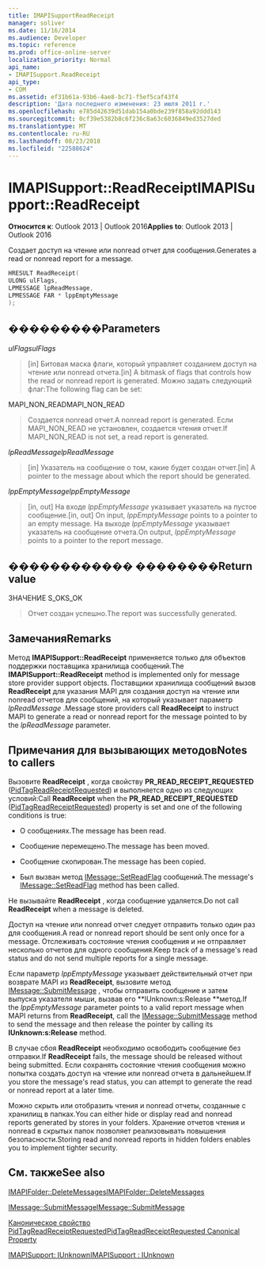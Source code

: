 ```yaml
---
title: IMAPISupportReadReceipt
manager: soliver
ms.date: 11/16/2014
ms.audience: Developer
ms.topic: reference
ms.prod: office-online-server
localization_priority: Normal
api_name:
- IMAPISupport.ReadReceipt
api_type:
- COM
ms.assetid: ef31b61a-93b6-4ae8-bc71-f5ef5caf43f4
description: 'Дата последнего изменения: 23 июля 2011 г.'
ms.openlocfilehash: e785d42639d51dab154a0bde239f858a92ddd143
ms.sourcegitcommit: 0cf39e5382b8c6f236c8a63c6036849ed3527ded
ms.translationtype: MT
ms.contentlocale: ru-RU
ms.lasthandoff: 08/23/2018
ms.locfileid: "22588624"
---
```

# <a name="imapisupportreadreceipt"></a><span data-ttu-id="4d7e3-103">IMAPISupport::ReadReceipt</span><span class="sxs-lookup"><span data-stu-id="4d7e3-103">IMAPISupport::ReadReceipt</span></span>

  
  
<span data-ttu-id="4d7e3-104">**Относится к**: Outlook 2013 | Outlook 2016</span><span class="sxs-lookup"><span data-stu-id="4d7e3-104">**Applies to**: Outlook 2013 | Outlook 2016</span></span> 
  
<span data-ttu-id="4d7e3-105">Создает доступ на чтение или nonread отчет для сообщения.</span><span class="sxs-lookup"><span data-stu-id="4d7e3-105">Generates a read or nonread report for a message.</span></span>
  
```cpp
HRESULT ReadReceipt(
ULONG ulFlags,
LPMESSAGE lpReadMessage,
LPMESSAGE FAR * lppEmptyMessage
);
```

## <a name="parameters"></a><span data-ttu-id="4d7e3-106">���������</span><span class="sxs-lookup"><span data-stu-id="4d7e3-106">Parameters</span></span>

 <span data-ttu-id="4d7e3-107">_ulFlags_</span><span class="sxs-lookup"><span data-stu-id="4d7e3-107">_ulFlags_</span></span>
  
> <span data-ttu-id="4d7e3-108">[in] Битовая маска флаги, который управляет созданием доступ на чтение или nonread отчета.</span><span class="sxs-lookup"><span data-stu-id="4d7e3-108">[in] A bitmask of flags that controls how the read or nonread report is generated.</span></span> <span data-ttu-id="4d7e3-109">Можно задать следующий флаг:</span><span class="sxs-lookup"><span data-stu-id="4d7e3-109">The following flag can be set:</span></span>
    
<span data-ttu-id="4d7e3-110">MAPI_NON_READ</span><span class="sxs-lookup"><span data-stu-id="4d7e3-110">MAPI_NON_READ</span></span> 
  
> <span data-ttu-id="4d7e3-111">Создается nonread отчет.</span><span class="sxs-lookup"><span data-stu-id="4d7e3-111">A nonread report is generated.</span></span> <span data-ttu-id="4d7e3-112">Если MAPI_NON_READ не установлен, создается чтения отчет.</span><span class="sxs-lookup"><span data-stu-id="4d7e3-112">If MAPI_NON_READ is not set, a read report is generated.</span></span>
    
 <span data-ttu-id="4d7e3-113">_lpReadMessage_</span><span class="sxs-lookup"><span data-stu-id="4d7e3-113">_lpReadMessage_</span></span>
  
> <span data-ttu-id="4d7e3-114">[in] Указатель на сообщение о том, какие будет создан отчет.</span><span class="sxs-lookup"><span data-stu-id="4d7e3-114">[in] A pointer to the message about which the report should be generated.</span></span>
    
 <span data-ttu-id="4d7e3-115">_lppEmptyMessage_</span><span class="sxs-lookup"><span data-stu-id="4d7e3-115">_lppEmptyMessage_</span></span>
  
> <span data-ttu-id="4d7e3-116">[in, out] На входе _lppEmptyMessage_ указывает указатель на пустое сообщение.</span><span class="sxs-lookup"><span data-stu-id="4d7e3-116">[in, out] On input,  _lppEmptyMessage_ points to a pointer to an empty message.</span></span> <span data-ttu-id="4d7e3-117">На выходе _lppEmptyMessage_ указывает указатель на сообщение отчета.</span><span class="sxs-lookup"><span data-stu-id="4d7e3-117">On output,  _lppEmptyMessage_ points to a pointer to the report message.</span></span> 
    
## <a name="return-value"></a><span data-ttu-id="4d7e3-118">������������ ��������</span><span class="sxs-lookup"><span data-stu-id="4d7e3-118">Return value</span></span>

<span data-ttu-id="4d7e3-119">ЗНАЧЕНИЕ S_OK</span><span class="sxs-lookup"><span data-stu-id="4d7e3-119">S_OK</span></span> 
  
> <span data-ttu-id="4d7e3-120">Отчет создан успешно.</span><span class="sxs-lookup"><span data-stu-id="4d7e3-120">The report was successfully generated.</span></span>
    
## <a name="remarks"></a><span data-ttu-id="4d7e3-121">Замечания</span><span class="sxs-lookup"><span data-stu-id="4d7e3-121">Remarks</span></span>

<span data-ttu-id="4d7e3-122">Метод **IMAPISupport::ReadReceipt** применяется только для объектов поддержки поставщика хранилища сообщений.</span><span class="sxs-lookup"><span data-stu-id="4d7e3-122">The **IMAPISupport::ReadReceipt** method is implemented only for message store provider support objects.</span></span> <span data-ttu-id="4d7e3-123">Поставщики хранилища сообщений вызов **ReadReceipt** для указания MAPI для создания доступ на чтение или nonread отчетов для сообщений, на который указывает параметр _lpReadMessage_ .</span><span class="sxs-lookup"><span data-stu-id="4d7e3-123">Message store providers call **ReadReceipt** to instruct MAPI to generate a read or nonread report for the message pointed to by the  _lpReadMessage_ parameter.</span></span> 
  
## <a name="notes-to-callers"></a><span data-ttu-id="4d7e3-124">Примечания для вызывающих методов</span><span class="sxs-lookup"><span data-stu-id="4d7e3-124">Notes to callers</span></span>

<span data-ttu-id="4d7e3-125">Вызовите **ReadReceipt** , когда свойству **PR_READ_RECEIPT_REQUESTED** ([PidTagReadReceiptRequested](pidtagreadreceiptrequested-canonical-property.md)) и выполняется одно из следующих условий:</span><span class="sxs-lookup"><span data-stu-id="4d7e3-125">Call **ReadReceipt** when the **PR_READ_RECEIPT_REQUESTED** ([PidTagReadReceiptRequested](pidtagreadreceiptrequested-canonical-property.md)) property is set and one of the following conditions is true:</span></span>
  
- <span data-ttu-id="4d7e3-126">О сообщениях.</span><span class="sxs-lookup"><span data-stu-id="4d7e3-126">The message has been read.</span></span>
    
- <span data-ttu-id="4d7e3-127">Сообщение перемещено.</span><span class="sxs-lookup"><span data-stu-id="4d7e3-127">The message has been moved.</span></span>
    
- <span data-ttu-id="4d7e3-128">Сообщение скопирован.</span><span class="sxs-lookup"><span data-stu-id="4d7e3-128">The message has been copied.</span></span>
    
- <span data-ttu-id="4d7e3-129">Был вызван метод [IMessage::SetReadFlag](imessage-setreadflag.md) сообщений.</span><span class="sxs-lookup"><span data-stu-id="4d7e3-129">The message's [IMessage::SetReadFlag](imessage-setreadflag.md) method has been called.</span></span> 
    
<span data-ttu-id="4d7e3-130">Не вызывайте **ReadReceipt** , когда сообщение удаляется.</span><span class="sxs-lookup"><span data-stu-id="4d7e3-130">Do not call **ReadReceipt** when a message is deleted.</span></span> 
  
<span data-ttu-id="4d7e3-131">Доступ на чтение или nonread отчет следует отправить только один раз для сообщения.</span><span class="sxs-lookup"><span data-stu-id="4d7e3-131">A read or nonread report should be sent only once for a message.</span></span> <span data-ttu-id="4d7e3-132">Отслеживать состояние чтения сообщения и не отправляет несколько отчетов для одного сообщения.</span><span class="sxs-lookup"><span data-stu-id="4d7e3-132">Keep track of a message's read status and do not send multiple reports for a single message.</span></span>
  
<span data-ttu-id="4d7e3-133">Если параметр _lppEmptyMessage_ указывает действительный отчет при возврате MAPI из **ReadReceipt**, вызовите метод [IMessage::SubmitMessage](imessage-submitmessage.md) , чтобы отправить сообщение и затем выпуска указателя мыши, вызвав его **IUnknown:s:Release **метод.</span><span class="sxs-lookup"><span data-stu-id="4d7e3-133">If the  _lppEmptyMessage_ parameter points to a valid report message when MAPI returns from **ReadReceipt**, call the [IMessage::SubmitMessage](imessage-submitmessage.md) method to send the message and then release the pointer by calling its **IUnknown:s:Release** method.</span></span> 
  
<span data-ttu-id="4d7e3-134">В случае сбоя **ReadReceipt** необходимо освободить сообщение без отправки.</span><span class="sxs-lookup"><span data-stu-id="4d7e3-134">If **ReadReceipt** fails, the message should be released without being submitted.</span></span> <span data-ttu-id="4d7e3-135">Если сохранять состояние чтения сообщения можно попытка создать доступ на чтение или nonread отчета в дальнейшем.</span><span class="sxs-lookup"><span data-stu-id="4d7e3-135">If you store the message's read status, you can attempt to generate the read or nonread report at a later time.</span></span> 
  
<span data-ttu-id="4d7e3-136">Можно скрыть или отобразить чтения и nonread отчеты, созданные с хранилищ в папках.</span><span class="sxs-lookup"><span data-stu-id="4d7e3-136">You can either hide or display read and nonread reports generated by stores in your folders.</span></span> <span data-ttu-id="4d7e3-137">Хранение отчетов чтения и nonread в скрытых папок позволяет реализовывать повышения безопасности.</span><span class="sxs-lookup"><span data-stu-id="4d7e3-137">Storing read and nonread reports in hidden folders enables you to implement tighter security.</span></span>
  
## <a name="see-also"></a><span data-ttu-id="4d7e3-138">См. также</span><span class="sxs-lookup"><span data-stu-id="4d7e3-138">See also</span></span>



[<span data-ttu-id="4d7e3-139">IMAPIFolder::DeleteMessages</span><span class="sxs-lookup"><span data-stu-id="4d7e3-139">IMAPIFolder::DeleteMessages</span></span>](imapifolder-deletemessages.md)
  
[<span data-ttu-id="4d7e3-140">IMessage::SubmitMessage</span><span class="sxs-lookup"><span data-stu-id="4d7e3-140">IMessage::SubmitMessage</span></span>](imessage-submitmessage.md)
  
[<span data-ttu-id="4d7e3-141">Каноническое свойство PidTagReadReceiptRequested</span><span class="sxs-lookup"><span data-stu-id="4d7e3-141">PidTagReadReceiptRequested Canonical Property</span></span>](pidtagreadreceiptrequested-canonical-property.md)
  
[<span data-ttu-id="4d7e3-142">IMAPISupport: IUnknown</span><span class="sxs-lookup"><span data-stu-id="4d7e3-142">IMAPISupport : IUnknown</span></span>](imapisupportiunknown.md)

